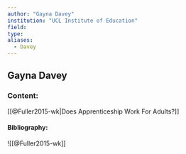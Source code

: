 ```yaml
---
author: "Gayna Davey"
institution: "UCL Institute of Education"
field:
type:
aliases:
  - Davey
---
```


## Gayna Davey

### Content:
[[@Fuller2015-wk|Does Apprenticeship Work For Adults?]]

#### Bibliography:

![[@Fuller2015-wk]]